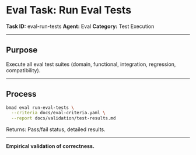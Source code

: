 # Eval Task: Run Eval Tests

**Task ID:** eval-run-tests
**Agent:** Eval
**Category:** Test Execution

---

## Purpose

Execute all eval test suites (domain, functional, integration, regression, compatibility).

---

## Process

```bash
bmad eval run-eval-tests \
  --criteria docs/eval-criteria.yaml \
  --report docs/validation/test-results.md
```

Returns: Pass/fail status, detailed results.

---

**Empirical validation of correctness.**
